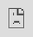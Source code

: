 title: "Can Selçuk Ücel"
theme: jekyll-theme-minimal
description: "Bu site projeler ve yazılım konularını içerir.1
<div class="video-embed">
  <iframe
    src="https://drive.google.com/file/d/16IggK2cuydwBwCzA-mL3p0j0ooyiHt6u/view?usp=sharing"
    title="Scratch Tic Tac Toe demo (Google Drive)"
    allow="autoplay"
    style="position:absolute;top:0;left:0;width:100%;height:100%;border:0;"
  ></iframe>
</div>

